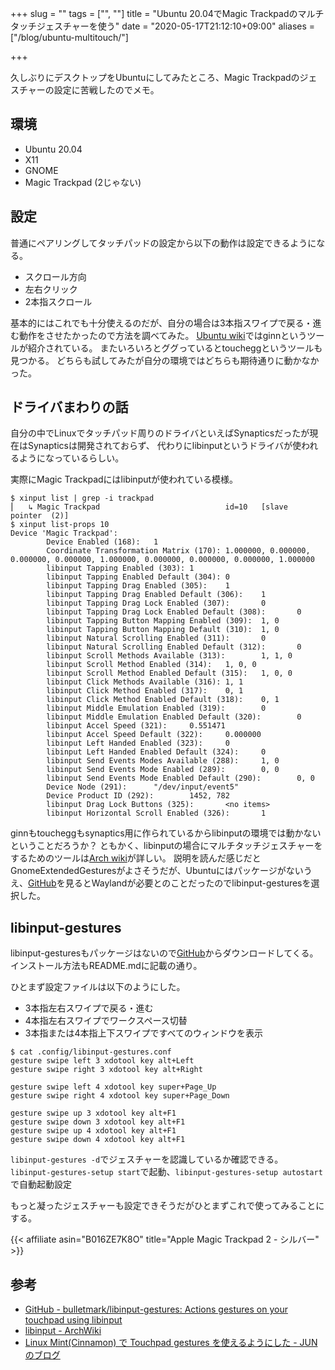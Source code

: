+++
slug = ""
tags = ["", ""]
title = "Ubuntu 20.04でMagic Trackpadのマルチタッチジェスチャーを使う"
date = "2020-05-17T21:12:10+09:00"
aliases = ["/blog/ubuntu-multitouch/"]

+++

久しぶりにデスクトップをUbuntuにしてみたところ、Magic Trackpadのジェスチャーの設定に苦戦したのでメモ。

<!-- more -->

## 環境

* Ubuntu 20.04
* X11
* GNOME
* Magic Trackpad (2じゃない)

## 設定

普通にペアリングしてタッチパッドの設定から以下の動作は設定できるようになる。

* スクロール方向
* 左右クリック
* 2本指スクロール

基本的にはこれでも十分使えるのだが、自分の場合は3本指スワイプで戻る・進む動作をさせたかったので方法を調べてみた。
[Ubuntu wiki](https://wiki.ubuntu.com/Multitouch/AppleMagicTrackpad)ではginnというツールが紹介されている。
またいろいろとググっているとtoucheggというツールも見つかる。
どちらも試してみたが自分の環境ではどちらも期待通りに動かなかった。

## ドライバまわりの話

自分の中でLinuxでタッチパッド周りのドライバといえばSynapticsだったが現在はSynapticsは開発されておらず、
代わりにlibinputというドライバが使われるようになっているらしい。

実際にMagic Trackpadにはlibinputが使われている模様。

``` shell
$ xinput list | grep -i trackpad
⎜   ↳ Magic Trackpad                            id=10   [slave  pointer  (2)]
$ xinput list-props 10
Device 'Magic Trackpad':
        Device Enabled (168):   1
        Coordinate Transformation Matrix (170): 1.000000, 0.000000, 0.000000, 0.000000, 1.000000, 0.000000, 0.000000, 0.000000, 1.000000
        libinput Tapping Enabled (303): 1
        libinput Tapping Enabled Default (304): 0
        libinput Tapping Drag Enabled (305):    1
        libinput Tapping Drag Enabled Default (306):    1
        libinput Tapping Drag Lock Enabled (307):       0
        libinput Tapping Drag Lock Enabled Default (308):       0
        libinput Tapping Button Mapping Enabled (309):  1, 0
        libinput Tapping Button Mapping Default (310):  1, 0
        libinput Natural Scrolling Enabled (311):       0
        libinput Natural Scrolling Enabled Default (312):       0
        libinput Scroll Methods Available (313):        1, 1, 0
        libinput Scroll Method Enabled (314):   1, 0, 0
        libinput Scroll Method Enabled Default (315):   1, 0, 0
        libinput Click Methods Available (316): 1, 1
        libinput Click Method Enabled (317):    0, 1
        libinput Click Method Enabled Default (318):    0, 1
        libinput Middle Emulation Enabled (319):        0
        libinput Middle Emulation Enabled Default (320):        0
        libinput Accel Speed (321):     0.551471
        libinput Accel Speed Default (322):     0.000000
        libinput Left Handed Enabled (323):     0
        libinput Left Handed Enabled Default (324):     0
        libinput Send Events Modes Available (288):     1, 0
        libinput Send Events Mode Enabled (289):        0, 0
        libinput Send Events Mode Enabled Default (290):        0, 0
        Device Node (291):      "/dev/input/event5"
        Device Product ID (292):        1452, 782
        libinput Drag Lock Buttons (325):       <no items>
        libinput Horizontal Scroll Enabled (326):       1
```

ginnもtoucheggもsynaptics用に作られているからlibinputの環境では動かないということだろうか？
ともかく、libinputの場合にマルチタッチジェスチャーをするためのツールは[Arch wiki](https://wiki.archlinux.jp/index.php/Libinput#.E3.82.B8.E3.82.A7.E3.82.B9.E3.83.81.E3.83.A3.E3.83.BC)が詳しい。
説明を読んだ感じだとGnomeExtendedGesturesがよさそうだが、Ubuntuにはパッケージがないうえ、[GitHub](https://github.com/mpiannucci/gnome-shell-extended-gestures)を見るとWaylandが必要とのことだったのでlibinput-gesturesを選択した。

## libinput-gestures

libinput-gesturesもパッケージはないので[GitHub](https://github.com/bulletmark/libinput-gestures)からダウンロードしてくる。
インストール方法もREADME.mdに記載の通り。

ひとまず設定ファイルは以下のようにした。

* 3本指左右スワイプで戻る・進む
* 4本指左右スワイプでワークスペース切替
* 3本指または4本指上下スワイプですべてのウィンドウを表示

``` shell
$ cat .config/libinput-gestures.conf
gesture swipe left 3 xdotool key alt+Left
gesture swipe right 3 xdotool key alt+Right

gesture swipe left 4 xdotool key super+Page_Up
gesture swipe right 4 xdotool key super+Page_Down

gesture swipe up 3 xdotool key alt+F1
gesture swipe down 3 xdotool key alt+F1
gesture swipe up 4 xdotool key alt+F1
gesture swipe down 4 xdotool key alt+F1
```

`libinput-gestures -d`でジェスチャーを認識しているか確認できる。
`libinput-gestures-setup start`で起動、`libinput-gestures-setup autostart`で自動起動設定

もっと凝ったジェスチャーも設定できそうだがひとまずこれで使ってみることにする。

{{< affiliate asin="B016ZE7K8O" title="Apple Magic Trackpad 2 - シルバー" >}}

## 参考

* [GitHub - bulletmark/libinput-gestures: Actions gestures on your touchpad using libinput](https://github.com/bulletmark/libinput-gestures)
* [libinput - ArchWiki](https://wiki.archlinux.jp/index.php/Libinput)
* [Linux Mint(Cinnamon) で Touchpad gestures を使えるようにした - JUNのブログ](https://jun-networks.hatenablog.com/entry/2018/05/06/071813)
